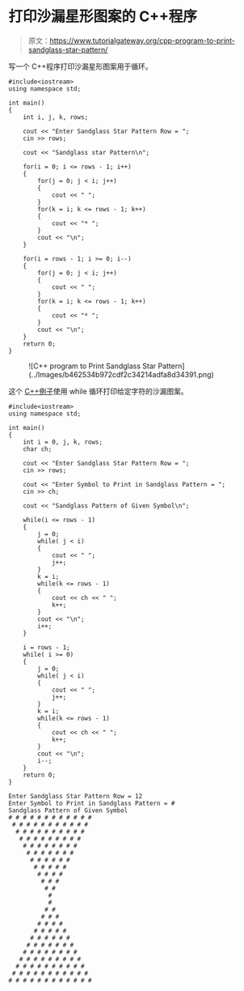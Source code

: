 # 打印沙漏星形图案的 C++程序

> 原文：<https://www.tutorialgateway.org/cpp-program-to-print-sandglass-star-pattern/>

写一个 C++程序打印沙漏星形图案用于循环。

```
#include<iostream>
using namespace std;

int main()
{
	int i, j, k, rows;

    cout << "Enter Sandglass Star Pattern Row = ";
    cin >> rows;

    cout << "Sandglass star Pattern\n"; 

    for(i = 0; i <= rows - 1; i++)
    {
    	for(j = 0; j < i; j++)
		{
            cout << " ";
        }
        for(k = i; k <= rows - 1; k++)
        {
            cout << "* ";
        }
        cout << "\n";
    }	

    for(i = rows - 1; i >= 0; i--)
    {
    	for(j = 0; j < i; j++)
		{
            cout << " ";
        }
        for(k = i; k <= rows - 1; k++)
        {
            cout << "* ";
        }
        cout << "\n";
    }	
 	return 0;
}
```

<figure class="wp-block-image size-large">![C++ program to Print Sandglass Star Pattern](../Images/b462534b972cdf2c34214adfa8d34391.png)</figure>

这个 [C++例子](https://www.tutorialgateway.org/cpp-programs/)使用 while 循环打印给定字符的沙漏图案。

```
#include<iostream>
using namespace std;

int main()
{
	int i = 0, j, k, rows;
    char ch;

    cout << "Enter Sandglass Star Pattern Row = ";
    cin >> rows;

    cout << "Enter Symbol to Print in Sandglass Pattern = ";
    cin >> ch;

    cout << "Sandglass Pattern of Given Symbol\n"; 

    while(i <= rows - 1)
    {
        j = 0;
    	while( j < i)
		{
            cout << " ";
            j++;
        }
        k = i; 
        while(k <= rows - 1)
        {
            cout << ch << " ";
            k++;
        }
        cout << "\n";
        i++;
    }	

    i = rows - 1;
    while( i >= 0)
    {
    	j = 0;
    	while( j < i)
		{
            cout << " ";
            j++;
        }
        k = i; 
        while(k <= rows - 1)
        {
            cout << ch << " ";
            k++;
        }
        cout << "\n";
        i--;
    }	
 	return 0;
}
```

```
Enter Sandglass Star Pattern Row = 12
Enter Symbol to Print in Sandglass Pattern = #
Sandglass Pattern of Given Symbol
# # # # # # # # # # # # 
 # # # # # # # # # # # 
  # # # # # # # # # # 
   # # # # # # # # # 
    # # # # # # # # 
     # # # # # # # 
      # # # # # # 
       # # # # # 
        # # # # 
         # # # 
          # # 
           # 
           # 
          # # 
         # # # 
        # # # # 
       # # # # # 
      # # # # # # 
     # # # # # # # 
    # # # # # # # # 
   # # # # # # # # # 
  # # # # # # # # # # 
 # # # # # # # # # # # 
# # # # # # # # # # # # 
```